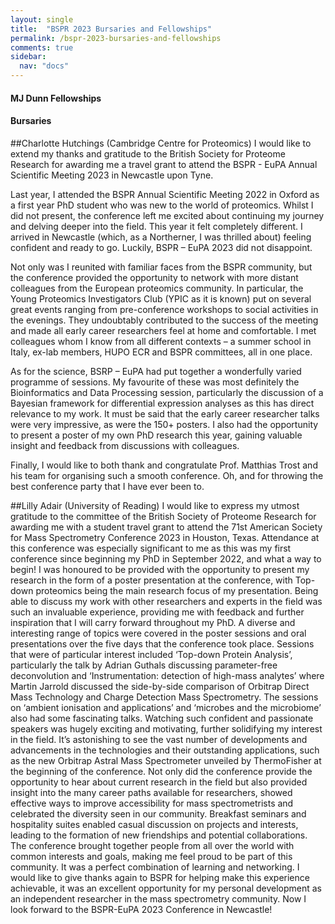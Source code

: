 ```yaml
---
layout: single
title:  "BSPR 2023 Bursaries and Fellowships"
permalink: /bspr-2023-bursaries-and-fellowships
comments: true
sidebar:
  nav: "docs"
---
```


#### MJ Dunn Fellowships
#### Bursaries

##Charlotte Hutchings (Cambridge Centre for Proteomics)
I would like to extend my thanks and gratitude to the British Society for Proteome Research for awarding me a travel grant to attend the BSPR - EuPA Annual Scientific Meeting 2023 in Newcastle upon Tyne. 

Last year, I attended the BSPR Annual Scientific Meeting 2022 in Oxford as a first year PhD student who was new to the world of proteomics. Whilst I did not present, the conference left me excited about continuing my journey and delving deeper into the field. This year it felt completely different. I arrived in Newcastle (which, as a Northerner, I was thrilled about) feeling confident and ready to go. Luckily, BSPR – EuPA 2023 did not disappoint. 

Not only was I reunited with familiar faces from the BSPR community, but the conference provided the opportunity to network with more distant colleagues from the European proteomics community. In particular, the Young Proteomics Investigators Club (YPIC as it is known) put on several great events ranging from pre-conference workshops to social activities in the evenings. They undoubtably contributed to the success of the meeting and made all early career researchers feel at home and comfortable. I met colleagues whom I know from all different contexts – a summer school in Italy, ex-lab members, HUPO ECR and BSPR committees, all in one place.

As for the science, BSRP – EuPA had put together a wonderfully varied programme of sessions. My favourite of these was most definitely the Bioinformatics and Data Processing session, particularly the discussion of a Bayesian framework for differential expression analyses as this has direct relevance to my work. It must be said that the early career researcher talks were very impressive, as were the 150+ posters. I also had the opportunity to present a poster of my own PhD research this year, gaining valuable insight and feedback from discussions with colleagues.

Finally, I would like to both thank and congratulate Prof. Matthias Trost and his team for organising such a smooth conference. Oh, and for throwing the best conference party that I have ever been to. 

##Lilly Adair (University of Reading)
I would like to express my utmost gratitude to the committee of the British Society of Proteome Research for awarding me with a student travel grant to attend the 71st American Society for Mass Spectrometry Conference 2023 in Houston, Texas. Attendance at this conference was especially significant to me as this was my first conference since beginning my PhD in September 2022, and what a way to begin! 
I was honoured to be provided with the opportunity to present my research in the form of a poster presentation at the conference, with Top-down proteomics being the main research focus of my presentation. Being able to discuss my work with other researchers and experts in the field was such an invaluable experience, providing me with feedback and further inspiration that I will carry forward throughout my PhD. 
A diverse and interesting range of topics were covered in the poster sessions and oral presentations over the five days that the conference took place. Sessions that were of particular interest included ‘Top-down Protein Analysis’, particularly the talk by Adrian Guthals discussing parameter-free deconvolution and ‘Instrumentation: detection of high-mass analytes’ where Martin Jarrold discussed the side-by-side comparison of Orbitrap Direct Mass Technology and Charge Detection Mass Spectrometry. The sessions on ‘ambient ionisation and applications’ and ‘microbes and the microbiome’ also had some fascinating talks. Watching such confident and passionate speakers was hugely exciting and motivating, further solidifying my interest in the field. It’s astonishing to see the vast number of developments and advancements in the technologies and their outstanding applications, such as the new Orbitrap Astral Mass Spectrometer unveiled by ThermoFisher at the beginning of the conference. 
Not only did the conference provide the opportunity to hear about current research in the field but also provided insight into the many career paths available for researchers, showed effective ways to improve accessibility for mass spectrometrists and celebrated the diversity seen in our community. Breakfast seminars and hospitality suites enabled casual discussion on projects and interests, leading to the formation of new friendships and potential collaborations.
The conference brought together people from all over the world with common interests and goals, making me feel proud to be part of this community. It was a perfect combination of learning and networking. I would like to give thanks again to BSPR for helping make this experience achievable, it was an excellent opportunity for my personal development as an independent researcher in the mass spectrometry community. Now I look forward to the BSPR-EuPA 2023 Conference in Newcastle!  
